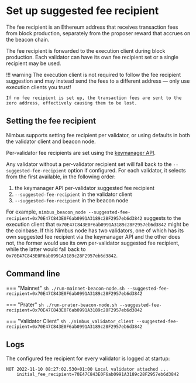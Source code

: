 # Set up suggested fee recipient

The fee recipient is an Ethereum address that receives transaction fees from block production, separately from the proposer reward that accrues on the beacon chain.

The fee recipient is forwarded to the execution client during block production.
Each validator can have its own fee recipient set or a single recipient may be used.

!!! warning
    The execution client is not required to follow the fee recipient suggestion and may instead send the fees to a different address — only use execution clients you trust!

    If no fee recipient is set up, the transaction fees are sent to the zero address, effectively causing them to be lost.

## Setting the fee recipient

Nimbus supports setting fee recipient per validator, or using defaults in both the validator client and beacon node.

Per-validator fee recipients are set using the [keymanager API](./keymanager-api.md).

Any validator without a per-validator recipient set will fall back to the `--suggested-fee-recipient` option if configured.
For each validator, it selects from the first available, in the following order:

1. the keymanager API per-validator suggested fee recipient
2. `--suggested-fee-recipient` in the validator client
3. `--suggested-fee-recipient` in the beacon node

For example, `nimbus_beacon_node --suggested-fee-recipient=0x70E47C843E0F6ab0991A3189c28F2957eb6d3842` suggests to the execution client that `0x70E47C843E0F6ab0991A3189c28F2957eb6d3842` might be the coinbase.
If this Nimbus node has two validators, one of which has its own suggested fee recipient via the keymanager API and the other does not, the former would use its own per-validator suggested fee recipient, while the latter would fall back to `0x70E47C843E0F6ab0991A3189c28F2957eb6d3842`.


## Command line

=== "Mainnet"
    ```sh
    ./run-mainnet-beacon-node.sh --suggested-fee-recipient=0x70E47C843E0F6ab0991A3189c28F2957eb6d3842
    ```

=== "Prater"
    ```sh
    ./run-prater-beacon-node.sh --suggested-fee-recipient=0x70E47C843E0F6ab0991A3189c28F2957eb6d3842
    ```

=== "Validator Client"
    ```sh
    ./nimbus_validator_client --suggested-fee-recipient=0x70E47C843E0F6ab0991A3189c28F2957eb6d3842
    ```

## Logs

The configured fee recipient for every validator is logged at startup:

```
NOT 2022-11-10 08:27:02.530+01:00 Local validator attached ...
    initial_fee_recipient=70E47C843E0F6ab0991A3189c28F2957eb6d3842
```
